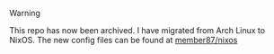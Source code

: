 > [!WARNING]  
> This repo has now been archived. I have migrated from Arch Linux to NixOS. The new config files can be found at [member87/nixos](https://github.com/member87/nixos)
